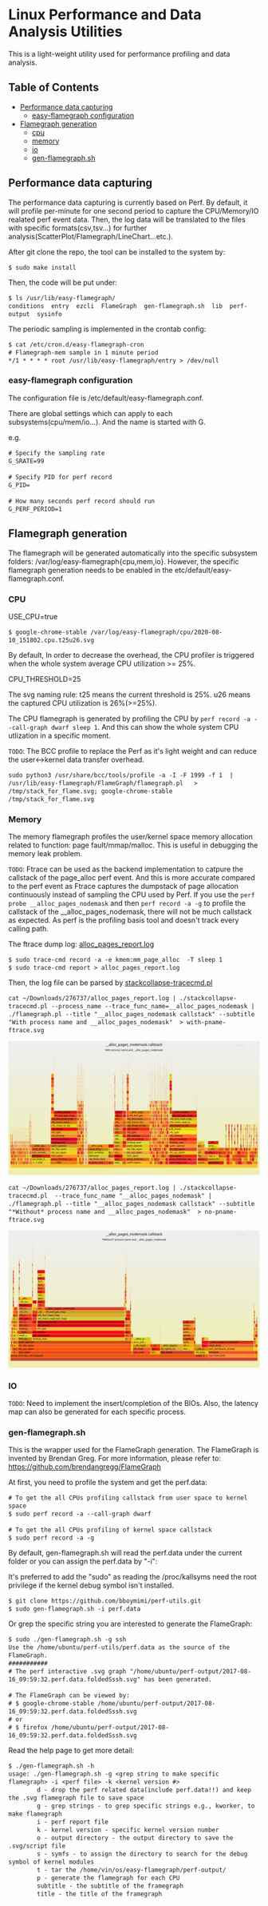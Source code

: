 # Linux Performance and Data Analysis Utilities

This is a light-weight utility used for performance profiling and data analysis.

## Table of Contents

- [Performance data capturing](#performance-data-capturing)
  - [easy-flamegraph configuration](#easy-flamegraph-configuration)
- [Flamegraph generation](#flamegraph-generation)
  - [cpu](#cpu)
  - [memory](#memory)
  - [io](#io)
  - [gen-flamegraph.sh](#gen-flamegraphsh)

## Performance data capturing

The performance data capturing is currently based on Perf. By default, it will profile per-minute for one second period to capture the CPU/Memory/IO realated perf event data. Then, the log data will be translated to the files with specific formats(csv,tsv...) for further analysis(ScatterPlot/Flamegraph/LineChart...etc.).

After git clone the repo, the tool can be installed to the system by:

```
$ sudo make install
```

Then, the code will be put under:

```
$ ls /usr/lib/easy-flamegraph/
conditions  entry  ezcli  FlameGraph  gen-flamegraph.sh  lib  perf-output  sysinfo
```

The periodic sampling is implemented in the crontab config:
```
$ cat /etc/cron.d/easy-flamegraph-cron
# Flamegraph-mem sample in 1 minute period
*/1 * * * * root /usr/lib/easy-flamegraph/entry > /dev/null
```


### easy-flamegraph configuration
The configuration file is /etc/default/easy-flamegraph.conf.

There are global settings which can apply to each subsystems(cpu/mem/io...). And the name is started with G.

e.g.

```
# Specify the sampling rate
G_SRATE=99

# Specify PID for perf record
G_PID=

# How many seconds perf record should run
G_PERF_PERIOD=1
```


## Flamegraph generation
The flamegraph will be generated automatically into the specific subsystem folders: /var/log/easy-flamegraph{cpu,mem,io}. However, the specific flamegraph generation needs to be enabled in the etc/default/easy-flamegraph.conf.


### CPU
USE_CPU=true

```
$ google-chrome-stable /var/log/easy-flamegraph/cpu/2020-08-10_151802.cpu.t25u26.svg
```

By default, In order to decrease the overhead, the CPU profiler is triggered when the whole system average CPU utilization >= 25%.

CPU_THRESHOLD=25

The svg naming rule: t25 means the current threshold is 25%. u26 means the captured CPU utilization is 26%(>=25%).

The CPU flamegraph is generated by profiling the CPU by ```perf record -a --call-graph dwarf sleep 1```. And this can show the whole system CPU utlization in a specific moment.

`TODO`: The BCC profile to replace the Perf as it's light weight and can reduce the user<->kernel data transfer overhead.
```
sudo python3 /usr/share/bcc/tools/profile -a -I -F 1999 -f 1  | /usr/lib/easy-flamegraph/FlameGraph/flamegraph.pl   > /tmp/stack_for_flame.svg; google-chrome-stable /tmp/stack_for_flame.svg
```

### Memory
The memory flamegraph profiles the user/kernel space memory allocation related to function: page fault/mmap/malloc. This is useful in debugging the memory leak problem.

`TODO`: Ftrace can be used as the backend implementation to catpure the callstack of the page_alloc perf event. And this is more accurate compared to the perf event as Ftrace captures the dumpstack of page allocation continuously instead of sampling the CPU used by Perf. If you use the ```perf probe __alloc_pages_nodemask``` and then ```perf record -a -g``` to profile the callstack of the __alloc_pages_nodemask, there will not be much callstack as expected. As perf is the profiling basis tool and doesn't track every calling path.

The ftrace dump log: [alloc_pages_report.log](https://people.canonical.com/~gavinguo/276737/alloc_pages_report.log)

```
$ sudo trace-cmd record -a -e kmem:mm_page_alloc  -T sleep 1
$ sudo trace-cmd report > alloc_pages_report.log
```

Then, the log file can be parsed by [stackcollapse-tracecmd.pl](https://github.com/bboymimi/FlameGraph/blob/gavin/stackcollapse-tracecmd.pl)

```
cat ~/Downloads/276737/alloc_pages_report.log | ./stackcollapse-tracecmd.pl --process_name --trace_func_name=__alloc_pages_nodemask | ./flamegraph.pl --title "__alloc_pages_nodemask callstack" --subtitle "With process name and __alloc_pages_nodemask"  > with-pname-ftrace.svg
```

![Per-process __alloc_pages_nodemask callstack](docs/with-pname-ftrace.svg)

```
cat ~/Downloads/276737/alloc_pages_report.log | ./stackcollapse-tracecmd.pl  --trace_func_name "__alloc_pages_nodemask" | ./flamegraph.pl --title "__alloc_pages_nodemask callstack" --subtitle "*Without* process name and __alloc_pages_nodemask"  > no-pname-ftrace.svg
```

![Cross-system __alloc_pages_nodemask callstack](docs/no-pname-ftrace.svg)


### IO
`TODO`: Need to implement the insert/completion of the BIOs. Also, the latency map can also be generated for each specific process.

### gen-flamegraph.sh
This is the wrapper used for the FlameGraph generation. The FlameGraph is invented by Brendan Greg. For more information, please refer to: https://github.com/brendangregg/FlameGraph

At first, you need to profile the system and get the perf.data:

```
# To get the all CPUs profiling callstack from user space to kernel space
$ sudo perf record -a --call-graph dwarf

# To get the all CPUs profiling of kernel space callstack
$ sudo perf record -a -g
```

By default, gen-flamegraph.sh will read the perf.data under the current folder or you can assign the perf.data by \"-i\":

It's preferred to add the \"sudo\" as reading the /proc/kallsyms need the root privilege if the kernel debug symbol isn't installed.

```
$ git clone https://github.com/bboymimi/perf-utils.git
$ sudo gen-flamegraph.sh -i perf.data
```

Or grep the specific string you are interested to generate the FlameGraph:

```
$ sudo ./gen-flamegraph.sh -g ssh
Use the /home/ubuntu/perf-utils/perf.data as the source of the FlameGraph.
###########
# The perf interactive .svg graph "/home/ubuntu/perf-output/2017-08-16_09:59:32.perf.data.foldedSssh.svg" has been generated.

# The FlameGraph can be viewed by:
# $ google-chrome-stable /home/ubuntu/perf-output/2017-08-16_09:59:32.perf.data.foldedSssh.svg
# or
# $ firefox /home/ubuntu/perf-output/2017-08-16_09:59:32.perf.data.foldedSssh.svg

```

Read the help page to get more detail:

```
$ ./gen-flamegraph.sh -h
usage: ./gen-flamegraph.sh -g <grep string to make specific flamegraph> -i <perf file> -k <kernel version #>
        d - drop the perf related data(include perf.data!!) and keep the .svg flamegraph file to save space
        g - grep strings - to grep specific strings e.g., kworker, to make flamegraph
        i - perf report file
        k - kernel version - specific kernel version number
        o - output directory - the output directory to save the .svg/script file
        s - symfs - to assign the directory to search for the debug symbol of kernel modules
        t - tar the /home/vin/os/easy-flamegraph/perf-output/
        p - generate the flamegraph for each CPU
        subtitle - the subtitle of the framegraph
        title - the title of the framegraph
```
